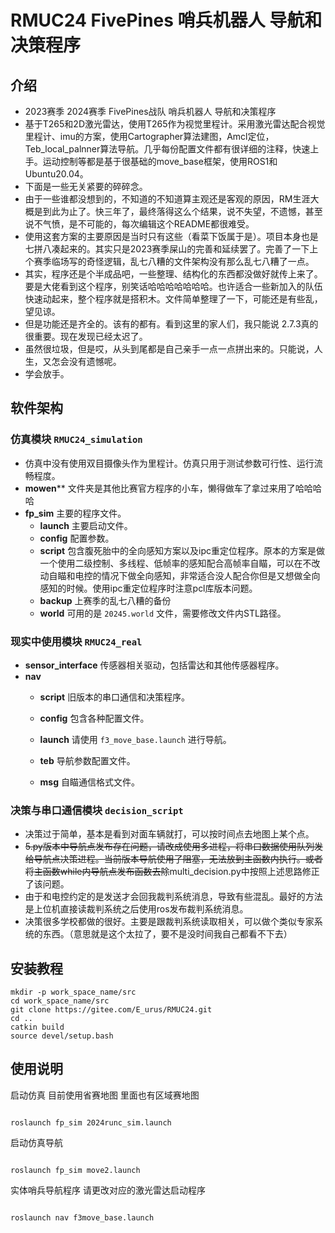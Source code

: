 # RMUC24 FivePines 哨兵机器人 导航和决策程序

## 介绍
- 2023赛季 2024赛季 FivePines战队 哨兵机器人 导航和决策程序
- 基于T265和2D激光雷达，使用T265作为视觉里程计。采用激光雷达配合视觉里程计、imu的方案，使用Cartographer算法建图，Amcl定位，Teb_local_palnner算法导航。几乎每份配置文件都有很详细的注释，快速上手。运动控制等都是基于很基础的move_base框架，使用ROS1和Ubuntu20.04。
- 下面是一些无关紧要的碎碎念。
- 由于一些谁都没想到的，不知道的不知道算主观还是客观的原因，RM生涯大概是到此为止了。快三年了，最终落得这么个结果，说不失望，不遗憾，甚至说不气愤，是不可能的，每次编辑这个README都很难受。
- 使用这套方案的主要原因是当时只有这些（看菜下饭属于是）。项目本身也是七拼八凑起来的。其实只是2023赛季屎山的完善和延续罢了。完善了一下上个赛季临场写的奇怪逻辑，乱七八糟的文件架构没有那么乱七八糟了一点。
- 其实，程序还是个半成品吧，一些整理、结构化的东西都没做好就传上来了。要是大佬看到这个程序，别笑话哈哈哈哈哈哈哈。也许适合一些新加入的队伍快速动起来，整个程序就是搭积木。文件简单整理了一下，可能还是有些乱，望见谅。
- 但是功能还是齐全的。该有的都有。看到这里的家人们，我只能说 2.7.3真的很重要。现在发现已经太迟了。
- 虽然很垃圾，但是哎，从头到尾都是自己亲手一点一点拼出来的。只能说，人生，又怎会没有遗憾呢。
- 学会放手。

## 软件架构
### 仿真模块 `RMUC24_simulation`
- 仿真中没有使用双目摄像头作为里程计。仿真只用于测试参数可行性、运行流畅程度。
- **mowen**** 文件夹是其他比赛官方程序的小车，懒得做车了拿过来用了哈哈哈哈
- **fp_sim** 主要的程序文件。
  - **launch** 主要启动文件。
  - **config** 配置参数。
  - **script** 包含腹死胎中的全向感知方案以及ipc重定位程序。原本的方案是做一个使用二级控制、多线程、低帧率的感知配合高帧率自瞄，可以在不改动自瞄和电控的情况下做全向感知，非常适合没人配合你但是又想做全向感知的时候。使用ipc重定位程序时注意pcl库版本问题。
  - **backup** 上赛季的乱七八糟的备份
  - **world** 可用的是 `20245.world` 文件，需要修改文件内STL路径。

### 现实中使用模块 `RMUC24_real`
- **sensor_interface** 传感器相关驱动，包括雷达和其他传感器程序。
- **nav**
  - **script** 旧版本的串口通信和决策程序。
  - **config** 包含各种配置文件。
  - **launch** 请使用 `f3_move_base.launch` 进行导航。
  
  - **teb** 导航参数配置文件。
  - **msg** 自瞄通信格式文件。

### 决策与串口通信模块 `decision_script`
- 决策过于简单，基本是看到对面车辆就打，可以按时间点去地图上某个点。
- ~~5.py版本中导航点发布存在问题，请改成使用多进程，将串口数据使用队列发给导航点决策进程。当前版本导航使用了阻塞，无法放到主函数内执行。或者将主函数while内导航点发布函数去除~~multi_decision.py中按照上述思路修正了该问题。
- 由于和电控约定的是发送才会回我裁判系统消息，导致有些混乱。最好的方法是上位机直接读裁判系统之后使用ros发布裁判系统消息。
- 决策很多学校都做的很好。主要是跟裁判系统读取相关，可以做个类似专家系统的东西。（意思就是这个太拉了，要不是没时间我自己都看不下去）

## 安装教程
```shell
mkdir -p work_space_name/src
cd work_space_name/src
git clone https://gitee.com/E_urus/RMUC24.git
cd ..
catkin build
source devel/setup.bash
```

## 使用说明
启动仿真 目前使用省赛地图 里面也有区域赛地图
```shell

roslaunch fp_sim 2024runc_sim.launch

```

启动仿真导航
```shell

roslaunch fp_sim move2.launch

```

实体哨兵导航程序 请更改对应的激光雷达启动程序
```shell

roslaunch nav f3move_base.launch

```

